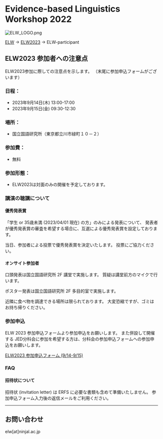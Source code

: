 # Evidence-based Linguistics Workshop 2022
![ELW_LOGO.png](ELW_LOGO.png)

[ELW](../index.md) → [ELW2023](index.md) → ELW-participant

## ELW2023 参加者への注意点

ELW2023参加に際しての注意点を示します。
（末尾に参加申込フォームがございます）

### 日程：
- 2023年9月14日(木) 13:00-17:00
- 2023年9月15日(金) 09:30-12:30

### 場所：
- 国立国語研究所（東京都立川市緑町１０－２）

### 参加費：
- 無料

### 参加形態：
- ELW2023は対面のみの開催を予定しております。

### 講演の聴講について

#### 優秀発表賞

「学生 or 35歳未満 (2023/04/01 現在) の方」のみによる発表について、
発表者が優秀発表賞の審査を希望する場合に、互選による優秀発表賞を設定しております。

当日、参加者による投票で優秀発表賞を決定いたします。
投票にご協力ください。

#### オンサイト参加者

口頭発表は国立国語研究所 2F 講堂で実施します。
質疑は講堂前方のマイクで行います。

ポスター発表は国立国語研究所 2F 多目的室で実施します。

近隣に食べ物を調達できる場所は限られております。
大変恐縮ですが、ゴミはお持ち帰りください。

### 参加申込

ELW 2023 参加申込フォームより参加申込をお願いします。
また併設して開催する JED分科会に参加を希望する方は、分科会の参加申込フォームへの参加申込をお願いします。

[ELW2023 参加申込フォーム (9/14-9/15)](https://forms.microsoft.com/r/GeCDMvqfF0)

### FAQ
#### 招待状について
招待状 (invitation letter) は ERFS に必要な書類も含めて準備いたしません。
参加申込フォーム入力後の返信メールをご利用ください。

---

## お問い合わせ

elw[at]ninjal.ac.jp
